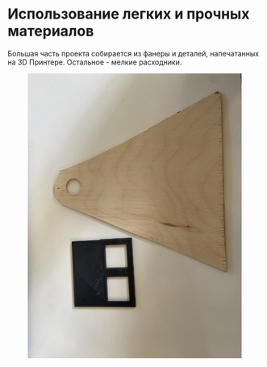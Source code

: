 # Использование легких и прочных материалов

Большая часть проекта собирается из фанеры и деталей, напечатанных на 3D Принтере. Остальное - мелкие расходники.

<figure><img src="../../.gitbook/assets/IMG_3869.JPG" alt=""><figcaption></figcaption></figure>
